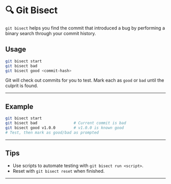 # 🔍 Git Bisect

`git bisect` helps you find the commit that introduced a bug by performing a binary search through your commit history.

## Usage

```sh
git bisect start
git bisect bad
git bisect good <commit-hash>
```

Git will check out commits for you to test. Mark each as `good` or `bad` until the culprit is found.

---

## Example

```sh
git bisect start
git bisect bad                # Current commit is bad
git bisect good v1.0.0        # v1.0.0 is known good
# Test, then mark as good/bad as prompted
```

---

## Tips

- Use scripts to automate testing with `git bisect run <script>`.
- Reset with `git bisect reset` when finished.

---

